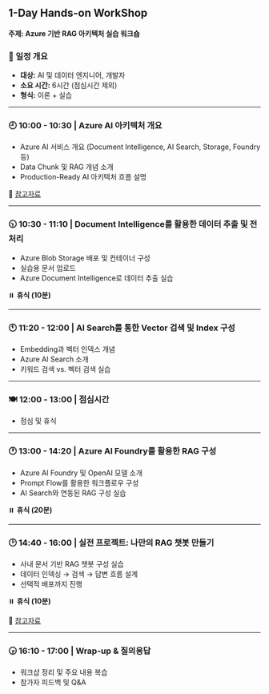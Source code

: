 ## 1-Day Hands-on WorkShop

**주제: Azure 기반 RAG 아키텍처 실습 워크숍**

### 📅 일정 개요

- **대상:** AI 및 데이터 엔지니어, 개발자  
- **소요 시간:** 6시간 (점심시간 제외)  
- **형식:** 이론 + 실습  

---

### 🕘 10:00 - 10:30 | Azure AI 아키텍처 개요

- Azure AI 서비스 개요 (Document Intelligence, AI Search, Storage, Foundry 등)  
- Data Chunk 및 RAG 개념 소개  
- Production-Ready AI 아키텍처 흐름 설명  

🔗 [참고자료](https://www.notion.so/1d1a993dcec780baa5e1fd1ce27c6fca?pvs=21)

---

### 🕥 10:30 - 11:10 | Document Intelligence를 활용한 데이터 추출 및 전처리

- Azure Blob Storage 배포 및 컨테이너 구성  
- 실습용 문서 업로드  
- Azure Document Intelligence로 데이터 추출 실습  

⏸️ **휴식 (10분)**

---

### 🕚 11:20 - 12:00 | AI Search를 통한 Vector 검색 및 Index 구성

- Embedding과 벡터 인덱스 개념  
- Azure AI Search 소개  
- 키워드 검색 vs. 벡터 검색 실습  

---

### 🍽 12:00 - 13:00 | 점심시간

- 점심 및 휴식  

---

### 🕐 13:00 - 14:20 | Azure AI Foundry를 활용한 RAG 구성

- Azure AI Foundry 및 OpenAI 모델 소개  
- Prompt Flow를 활용한 워크플로우 구성  
- AI Search와 연동된 RAG 구성 실습  

⏸️ **휴식 (20분)**

---

### 🕑 14:40 - 16:00 | 실전 프로젝트: 나만의 RAG 챗봇 만들기

- 사내 문서 기반 RAG 챗봇 구성 실습  
- 데이터 인덱싱 → 검색 → 답변 흐름 설계  
- 선택적 배포까지 진행  

⏸️ **휴식 (10분)**

🔗 [참고자료](https://www.notion.so/1d1a993dcec7805daf27da816cc26e9a?pvs=21)

---

### 🕞 16:10 - 17:00 | Wrap-up & 질의응답

- 워크샵 정리 및 주요 내용 복습  
- 참가자 피드백 및 Q&A
